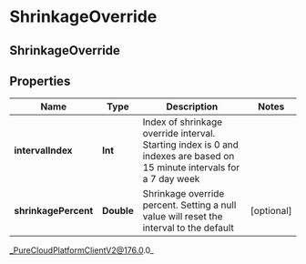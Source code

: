 # ShrinkageOverride

## ShrinkageOverride

## Properties

|Name | Type | Description | Notes|
|------------ | ------------- | ------------- | -------------|
| **intervalIndex** | **Int** | Index of shrinkage override interval. Starting index is 0 and indexes are based on 15 minute intervals for a 7 day week | |
| **shrinkagePercent** | **Double** | Shrinkage override percent. Setting a null value will reset the interval to the default | [optional] |



_PureCloudPlatformClientV2@176.0.0_
